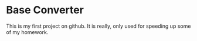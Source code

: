 # Base Converter
This is my first project on github. It is really, only used for speeding up some of my homework.
